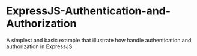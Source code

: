 # ExpressJS-Authentication-and-Authorization
A simplest and basic example that illustrate how handle authentication and authorization in ExpressJS.

